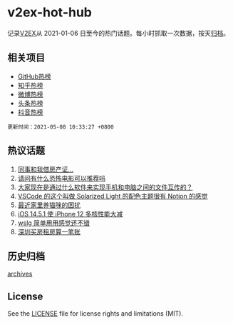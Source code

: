 # v2ex-hot-hub

 记录[V2EX](https://www.v2ex.com/)从 2021-01-06 日至今的热门话题。每小时抓取一次数据，按天[归档](archives)。
 
 ## 相关项目

- [GitHub热榜](https://github.com/snaildev/github-hot-hub)
- [知乎热榜](https://github.com/snaildev/zhihu-hot-hub)
- [微博热榜](https://github.com/snaildev/weibo-hot-hub)
- [头条热榜](https://github.com/snaildev/toutiao-hot-hub)
- [抖音热榜](https://github.com/snaildev/douyin-hot-hub)


 `更新时间：2021-05-08 10:33:27 +0800`

## 热议话题

1. [同事和我借房产证…](https://www.v2ex.com/t/775403)
1. [请问有什么恐怖电影可以推荐吗](https://www.v2ex.com/t/775377)
1. [大家现在是通过什么软件来实现手机和电脑之间的文件互传的？](https://www.v2ex.com/t/775434)
1. [VSCode 的这个叫做 Solarized Light 的配色主题很有 Notion 的感觉](https://www.v2ex.com/t/775399)
1. [最近家里养猫咪的困扰](https://www.v2ex.com/t/775462)
1. [iOS 14.5.1 使 iPhone 12 多核性能大减](https://www.v2ex.com/t/775433)
1. [wslg 简单用用感觉还不错](https://www.v2ex.com/t/775471)
1. [深圳买房租房算一笔账](https://www.v2ex.com/t/775374)

## 历史归档

[archives](archives)

## License

See the [LICENSE](LICENSE) file for license rights and limitations (MIT).
